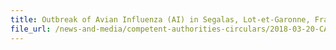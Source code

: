 ```yaml
---
title: Outbreak of Avian Influenza (AI) in Segalas, Lot-et-Garonne, France
file_url: /news-and-media/competent-authorities-circulars/2018-03-20-CA.pdf
---
```

